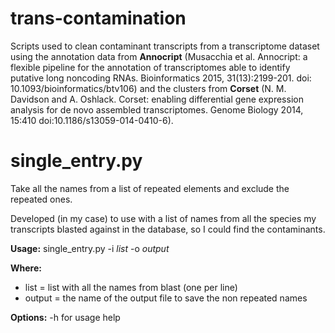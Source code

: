 # trans-contamination
Scripts used to clean contaminant transcripts from a transcriptome dataset using the annotation data from **Annocript** (Musacchia et al. Annocript: a flexible pipeline for the annotation of transcriptomes able to identify putative long noncoding RNAs. Bioinformatics 2015, 31(13):2199-201. doi: 10.1093/bioinformatics/btv106) and the clusters from **Corset** (N. M. Davidson and A. Oshlack. Corset: enabling differential gene expression analysis for de novo assembled transcriptomes. Genome Biology 2014, 15:410  doi:10.1186/s13059-014-0410-6).


# single_entry.py

Take all the names from a list of repeated elements and exclude the repeated ones.

Developed (in my case) to use with a list of names from all the species my transcripts 
blasted against in the database, so I could find the contaminants.

**Usage:** 
single_entry.py -i *list* -o *output*

**Where:** 
- list = list with all the names from blast (one per line)
- output = the name of the output file to save the non repeated names

**Options:**
-h for usage help
